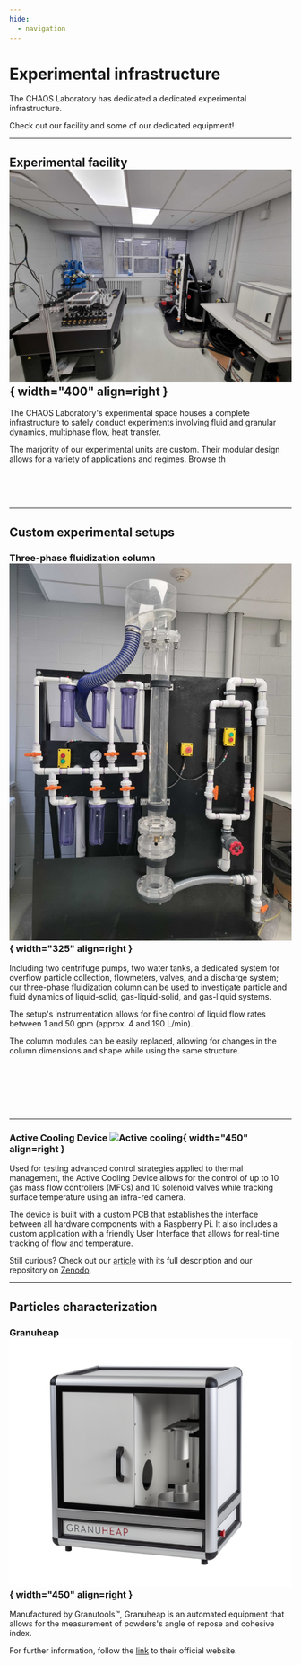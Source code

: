 ```yaml
---
hide:
  - navigation
---
```


# Experimental infrastructure

The CHAOS Laboratory has dedicated a dedicated experimental infrastructure.

Check out our facility and some of our dedicated equipment!

---

## Experimental facility ![Experimental facilities](assets/experimental/exp_facilities.jpg){ width="400" align=right }

The CHAOS Laboratory's experimental space houses a complete infrastructure to safely conduct experiments involving fluid and granular dynamics, multiphase flow, heat transfer.

The marjority of our experimental units are custom. Their modular design allows for a variety of applications and regimes. Browse th


<br><br><br>

---

## Custom experimental setups

### **Three-phase fluidization column** ![Fluidized bed](assets/experimental/fluidized_bed.jpg){ width="325" align=right }

Including two centrifuge pumps, two water tanks, a dedicated system for overflow particle collection, flowmeters, valves, and a discharge system; our three-phase fluidization column can be used to investigate particle and fluid dynamics of liquid-solid, gas-liquid-solid, and gas-liquid systems.

The setup's instrumentation allows for fine control of liquid flow rates between 1 and 50 gpm (approx. 4 and 190 L/min).

The column modules can be easily replaced, allowing for changes in the column dimensions and shape while using the same structure.


<br><br><br><br><br>

---

### **Active Cooling Device** ![Active cooling](assets/experimental/active_cooling.png){ width="450" align=right }

Used for testing advanced control strategies applied to thermal management, the Active Cooling Device allows for the control of up to 10 gas mass flow controllers (MFCs) and 10 solenoid valves while tracking surface temperature using an infra-red camera.

The device is built with a custom PCB that establishes the interface between all hardware components with a Raspberry Pi. It also includes a custom application with a friendly User Interface that allows for real-time tracking of flow and temperature.

Still curious? Check out our [article](https://arxiv.org/abs/2510.18987) with its full description and our repository on [Zenodo](https://zenodo.org/records/15644038).

---

## Particles characterization


### **Granuheap** ![Granuheap](assets/experimental/granuheap.png){ width="450" align=right }

Manufactured by Granutools&trade;, Granuheap is an automated equipment that allows for the measurement of powders's angle of repose and cohesive index.

For further information, follow the [link](https://www.granutools.com/en/granuheap) to their official website.




